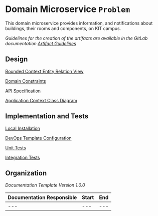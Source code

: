 # Domain Microservice **`Problem`** 

This domain microservice provides information, and notifications about buildings, their rooms and components, on KIT campus.

*Guidelines for the creation of the artifacts are available in the GitLab documentation [Artifact Guidelines](https://git.scc.kit.edu/cm-tm/cm-team/1-1.cmdocumentation/3.artifactguidelines)*

## Design

 [Bounded Context Entity Relation View](pages/bounded_context_entity_relation_view.md)

 [Domain Constraints](pages/domain_constraints.md)

 [API Specification](api/openapi.yaml) 

 [Application Context Class Diagram](pages/application_context_class_diagram.md)

## Implementation and Tests

 [Local Installation](pages/installation.md)

 [DevOps Template Configuration](pages/devops.md)

 [Unit Tests](pages/unit_tests.md)

 [Integration Tests](pages/integration_tests.md)


## Organization

*Documentation Template Version 1.0.0*

| Documentation Responsible | Start | End  |
| ------------------------- | ----- | ---- |
| ---                       | ---   | ---  |


